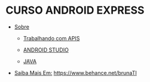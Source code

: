 CURSO ANDROID EXPRESS
=================
<!--ts-->
   * [Sobre](#Sobre)
      * [Trabalhando com APIS](#api)
   
      * [ANDROID STUDIO](#android-studio)
      * [JAVA](#Java)
      
   * [Saiba Mais Em:](#saibamaisem)   https://www.behance.net/brunaTI
